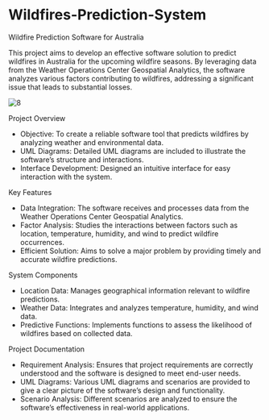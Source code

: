 # Wildfires-Prediction-System

Wildfire Prediction Software for Australia

This project aims to develop an effective software solution to predict wildfires in Australia for the upcoming wildfire seasons. By leveraging data from the Weather Operations Center Geospatial Analytics, the software analyzes various factors contributing to wildfires, addressing a significant issue that leads to substantial losses.

![8](https://github.com/Reemaharbi/Wildfires-Prediction-System/assets/97175030/947f1a04-d490-4b44-b3ad-b2d2bad90d14)

Project Overview
- Objective: To create a reliable software tool that predicts wildfires by analyzing weather and environmental data.
- UML Diagrams: Detailed UML diagrams are included to illustrate the software’s structure and interactions.
- Interface Development: Designed an intuitive interface for easy interaction with the system.

Key Features
- Data Integration: The software receives and processes data from the Weather Operations Center Geospatial Analytics.
- Factor Analysis: Studies the interactions between factors such as location, temperature, humidity, and wind to predict wildfire occurrences.
- Efficient Solution: Aims to solve a major problem by providing timely and accurate wildfire predictions.

System Components
- Location Data: Manages geographical information relevant to wildfire predictions.
- Weather Data: Integrates and analyzes temperature, humidity, and wind data.
- Predictive Functions: Implements functions to assess the likelihood of wildfires based on collected data.

Project Documentation
- Requirement Analysis: Ensures that project requirements are correctly understood and the software is designed to meet end-user needs.
- UML Diagrams: Various UML diagrams and scenarios are provided to give a clear picture of the software’s design and functionality.
- Scenario Analysis: Different scenarios are analyzed to ensure the software’s effectiveness in real-world applications.
